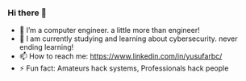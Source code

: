### Hi there 👋

- 🔭 I’m a computer engineer. a little more than engineer!
- 🌱 I am currently studying and learning about cybersecurity. never ending learning!
- 📫 How to reach me: https://www.linkedin.com/in/yusufarbc/
- ⚡ Fun fact: Amateurs hack systems, Professionals hack people
